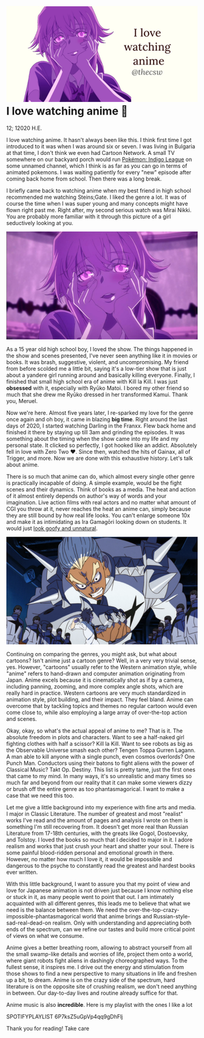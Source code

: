 ![preview](./preview.png)
I love watching anime 🎻
=======================

12; 12020 H.E.

I love watching anime. It hasn\'t always been like this. I think first
time I got introduced to it was when I was around six or seven. I was
living in Bulgaria at that time, I don\'t think we even had Cartoon
Network. A small TV somewhere on our backyard porch would run [Pokémon:
Indigo League](https://en.wikipedia.org/wiki/Pokémon:_Indigo_League) on
some unnamed channel, which I think is as far as you can go in terms of
animated pokemons. I was waiting patiently for every \"new\" episode
after coming back home from school. Then there was a long break.

I briefly came back to watching anime when my best friend in high school
recommended me watching Steins;Gate. I liked the genre a lot. It was of
course the time when I was super young and many concepts might have
flown right past me. Right after, my second serious watch was Mirai
Nikki. You are probably more familiar with it through this picture of a
girl seductively looking at you.

![Yuno Gasai\'s yandere expression](yuno.png)

As a 15 year old high school boy, I loved the show. The things happened
in the show and scenes presented, I\'ve never seen anything like it in
movies or books. It was brash, suggestive, violent, and uncompromising.
My friend from before scolded me a little bit, saying it\'s a low-tier
show that is just about a yandere girl running around and basically
killing everyone. Finally, I finished that small high school era of
anime with Kill la Kill. I was just **obsessed** with it, especially
with Ryūko Matoi. I bored my other friend so much that she drew me Ryūko
dressed in her transformed Kamui. Thank you, Meruel.

Now we\'re here. Almost five years later, I re-sparked my love for the
genre once again and oh boy, it came in blazing **big time**. Right
around the last days of 2020, I started watching Darling in the Franxx.
Flew back home and finished it there by staying up till 3am and grinding
the episodes. It was something about the timing when the show came into
my life and my personal state. It clicked so perfectly, I got hooked
like an addict. Absolutely fell in love with Zero Two ❤️. Since then,
watched the hits of Gainax, all of Trigger, and more. Now we are done
with this exhaustive history. Let\'s talk about anime.

There is so much that anime can do, which almost every single other
genre is practically incapable of doing. A simple example, would be the
fight scenes and their dynamics. Think of books as a media. The heat and
action of it almost entirely depends on author\'s way of words and your
imagination. Live action films with real actors and no matter what
amount of CGI you throw at it, never reaches the heat an anime can,
simply because they are still bound by how real life looks. You can\'t
enlarge someone 10x and make it as intimidating as Ira Gamagōri looking
down on students. It would just [look goofy and
unnatural](https://en.wikipedia.org/wiki/Uncanny_valley).

![This is the 40th second of the first episode](gamagori.png)

Continuing on comparing the genres, you might ask, but what about
cartoons? Isn\'t anime just a cartoon genre? Well, in a very very
trivial sense, yes. However, \"cartoons\" usually refer to the Western
animation style, while \"anime\" refers to hand-drawn and computer
animation originating from Japan. Anime excels because it is
cinematically shot as if by a camera, including panning, zooming, and
more complex angle shots, which are really hard in practice. Western
cartoons are very much standardized in animation style, plot building,
and their impact. They feel bland. Anime can overcome that by tackling
topics and themes no regular cartoon would even come close to, while
also employing a large array of over-the-top action and scenes.

Okay, okay, so what\'s the actual appeal of anime to me? That is it. The
absolute freedom in plots and characters. Want to see a half-naked girl
fighting clothes with half a scissor? Kill la Kill. Want to see robots
as big as the Observable Universe smash each other? Tengen Toppa Gurren
Lagann. A man able to kill anyone with a single punch, even cosmos
overlords? One Punch Man. Conductors using their batons to fight aliens
with the power of Classical Music? Takt Op. Destiny. This list is pretty
tame, just the first ones that came to my mind. In many ways, it\'s so
unrealistic and many times so much far and beyond from our reality that
it can make some viewers dizzy or brush off the entire genre as too
phantasmagorical. I want to make a case that we need this too.

Let me give a little background into my experience with fine arts and
media. I major in Classic Literature. The number of greatest and most
\"realist\" works I\'ve read and the amount of pages and analysis I
wrote on them is something I\'m still recovering from. It doesn\'t get
more real than Russian Literature from 17-18th centuries, with the
greats like Gogol, Dostoevsky, and Tolstoy. I loved the books so much
that I decided to major in it. I adore realism and works that just crush
your heart and shatter your soul. There is some painful blood-ridden
personal and emotional growth in there. However, no matter how much I
love it, it would be impossible and dangerous to the psyche to
constantly read the greatest and hardest books ever written.

With this little background, I want to assure you that my point of view
and love for Japanese animation is not driven just because I know
nothing else or stuck in it, as many people went to point that out. I am
intimately acquainted with all different genres, this leads me to
believe that what we need is the balance between them. We need the
over-the-top-crazy-impossible-phantasmagorical world that anime brings
and Russian-style-sad-real-dead-on realism. Only with understanding and
appreciating both ends of the spectrum, can we refine our tastes and
build more critical point of views on what we consume.

Anime gives a better breathing room, allowing to abstract yourself from
all the small swamp-like details and worries of life, project them onto
a world, where giant robots fight aliens in dashingly choreographed
ways. To the fullest sense, it inspires me. I drive out the energy and
stimulation from those shows to find a new perspective to many
situations in life and freshen up a bit, to dream. Anime is on the crazy
side of the spectrum, hard literature is on the opposite site of
crushing realism, we don\'t need anything in between. Our day-to-day
lives and routine already suffice for that.

Anime music is also **incredible**. Here is my playlist with the ones I
like a lot

SPOTIFYPLAYLIST 6P7ksZ5uGpVp4qq9gDhFlj

Thank you for reading! Take care
